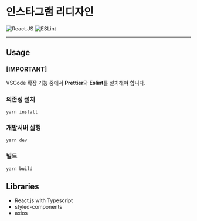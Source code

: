# 인스타그램 리디자인

![React.JS](https://img.shields.io/badge/react.js-TypeScript-007ACC?style=for-the-badge&logo=react&logoColor=white)
![ESLint](https://img.shields.io/badge/eslint-3A33D1?style=for-the-badge&logo=eslint&logoColor=white)

---

## Usage

### [IMPORTANT]

VSCode 확장 기능 중에서 **Prettier**와 **Eslint**를 설치해야 합니다.

### 의존성 설치
```
yarn install
```

### 개발서버 실행
```
yarn dev
```

### 빌드
```
yarn build
```

## Libraries
- React.js with Typescript
- styled-components
- axios